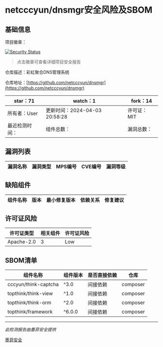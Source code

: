 # netcccyun/dnsmgr安全风险及SBOM

## 基础信息

项目徽章：

[![Security Status](https://www.murphysec.com/platform3/v31/badge/1777050444168425472.svg)](https://www.murphysec.com/console/report/1777050398681198592/1777050444168425472)

> 点击徽章可查看详细项目安全报告

仓库描述：彩虹聚合DNS管理系统

仓库地址：[https://github.com/netcccyun/dnsmgr](https://github.com/netcccyun/dnsmgr)

| star：71 | watch：1 | fork：14 |
| ----------- | -------------- | ------------ |
| 所有者：User | 更新时间：2024-04-03 20:58:28 | 许可证：MIT |
| 最近检测时间： | 组件总数： | 漏洞总数： |




## 漏洞列表

| 漏洞名称 | 漏洞类型 | MPS编号 | CVE编号 | 漏洞等级 |
| ------- | ------ | ------- | ------ | ----- |





## 缺陷组件

| 组件名称 | 版本 | 最小修复版本 | 依赖关系 | 修复建议 |
| -------- | ---- | ------------ | -------- | -------- |





## 许可证风险

| 许可证类型 | 相关组件 | 许可证风险 |
| ---------- | -------- | ---------- |
|Apache-2.0|3|Low|




## SBOM清单

| 组件名称 | 组件版本 | 是否直接依赖 | 仓库 |
| -------- | -------- | ------------ | ---- |
|cccyun/think-captcha|^3.0|间接依赖|composer|
|topthink/think-view|^1.0|间接依赖|composer|
|topthink/think-orm|^2.0|间接依赖|composer|
|topthink/framework|^6.0.0|间接依赖|composer|


------

*此检测报告由墨菲安全提供*

[墨菲安全](www.murphysec.com)